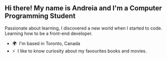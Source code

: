 Hi there! My name is Andreia and I'm a Computer Programming Student
----------------------------

Passionate about learning, I discovered a new world when I started to code. Learning how to be a front-end developer.

* 🌍  I'm based in Toronto, Canada
* ⚡  I like to know curiosity about my favourites books and movies.
